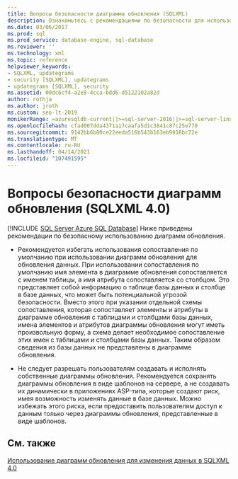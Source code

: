 ```yaml
---
title: Вопросы безопасности диаграмма обновления (SQLXML)
description: Ознакомьтесь с рекомендациями по безопасности для использования диаграмм обновления в SQLXML 4,0.
ms.date: 03/06/2017
ms.prod: sql
ms.prod_service: database-engine, sql-database
ms.reviewer: ''
ms.technology: xml
ms.topic: reference
helpviewer_keywords:
- SQLXML, updategrams
- security [SQLXML], updategrams
- updategrams [SQLXML], security
ms.assetid: 00dc6cf4-a2e8-4cca-bdd6-d5122102a82d
author: rothja
ms.author: jroth
ms.custom: seo-lt-2019
monikerRange: =azuresqldb-current||>=sql-server-2016||>=sql-server-linux-2017||=azuresqldb-mi-current
ms.openlocfilehash: cfad007dda4371a17caafa5d1c3841c87c25e770
ms.sourcegitcommit: 9142bb6b80ce22eeda516b543b163eb9918bc72e
ms.translationtype: MT
ms.contentlocale: ru-RU
ms.lasthandoff: 04/14/2021
ms.locfileid: "107491595"
---
```

# <a name="updategram-security-considerations-sqlxml-40"></a>Вопросы безопасности диаграмм обновления (SQLXML 4.0)
[!INCLUDE [SQL Server Azure SQL Database](../../../includes/applies-to-version/sql-asdb.md)]
  Ниже приведены рекомендации по безопасному использованию диаграмм обновления.  
  
-   Рекомендуется избегать использования сопоставления по умолчанию при использовании диаграмм обновления для обновления данных. При использовании сопоставления по умолчанию имя элемента в диаграмме обновления сопоставляется с именем таблицы, а имя атрибута сопоставляется со столбцом. Это представляет собой информацию о таблице базы данных и столбце в базе данных, что может быть потенциальной угрозой безопасности. Вместо этого при указании отдельной схемы сопоставления, которая сопоставляет элементы и атрибуты в диаграмме обновления с таблицами и столбцами базы данных, имена элементов и атрибутов диаграммы обновления могут иметь произвольную форму, а схема делает необходимое сопоставление этих имен с таблицами и столбцами базы данных. Таким образом сведения из базы данных не представлены в диаграмме обновления.  
  
-   Не следует разрешать пользователям создавать и исполнять собственные диаграммы обновления. Рекомендуется сохранять диаграммы обновления в виде шаблонов на сервере, а не создавать их динамически в приложениях ASP-типа, которые создают риск, имея возможность изменять данные в базе данных. Можно избежать этого риска, если предоставить пользователям доступ к данным только через диаграммы обновления, представленные в виде шаблонов.  
  
## <a name="see-also"></a>См. также  
 [Использование диаграмм обновления для изменения данных в SQLXML 4.0](../../../relational-databases/sqlxml-annotated-xsd-schemas-xpath-queries/updategrams/using-updategrams-to-modify-data-in-sqlxml-4-0.md)  
  
  
